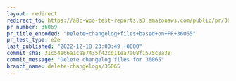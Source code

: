 ```yaml
---
layout: redirect
redirect_to: https://a8c-woo-test-reports.s3.amazonaws.com/public/pr/36069/e2e/index.html
pr_number: 36069
pr_title_encoded: "Delete+changelog+files+based+on+PR+36065"
pr_test_type: e2e
last_published: "2022-12-18 23:00:49 +0000"
commit_sha: 31c54e66a1ce87435f42cd11ea7a08f1575c8a38
commit_message: "Delete changelog files for 36065"
branch_name: delete-changelogs/36065
---
```

